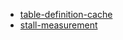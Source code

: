 - [table-definition-cache](./table-definition-cache.html)
- [stall-measurement](./stall-measurement.html)
